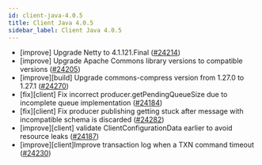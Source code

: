 ```yaml
---
id: client-java-4.0.5
title: Client Java 4.0.5
sidebar_label: Client Java 4.0.5
---
```


- [improve] Upgrade Netty to 4.1.121.Final ([#24214](https://github.com/apache/pulsar/pull/24214))
- [improve] Upgrade Apache Commons library versions to compatible versions ([#24205](https://github.com/apache/pulsar/pull/24205))
- [improve][build] Upgrade commons-compress version from 1.27.0 to 1.27.1 ([#24270](https://github.com/apache/pulsar/pull/24270))
- [fix][client] Fix incorrect producer.getPendingQueueSize due to incomplete queue implementation ([#24184](https://github.com/apache/pulsar/pull/24184))
- [fix][client] Fix producer publishing getting stuck after message with incompatible schema is discarded ([#24282](https://github.com/apache/pulsar/pull/24282))
- [improve][client] validate ClientConfigurationData earlier to avoid resource leaks ([#24187](https://github.com/apache/pulsar/pull/24187))
- [improve][client]Improve transaction log when a TXN command timeout ([#24230](https://github.com/apache/pulsar/pull/24230))